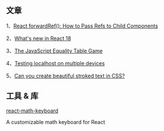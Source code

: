 ## 文章
1、[React forwardRef(): How to Pass Refs to Child Components](https://dmitripavlutin.com/react-forwardref/)

2、[What's new in React 18](https://docs.google.com/presentation/d/1R9lv6D-aYeNMdFBCUitP3caDH36-VH5aw0U8clqVnC4/edit#slide=id.gc6f9e470d_0_0)

3、[The JavaScript Equality Table Game ](https://eqeq.js.org/)

4、[Testing localhost on multiple devices](https://www.silvestar.codes/articles/testing-localhost-on-multiple-devices/)

5、[Can you create beautiful stroked text in CSS?](https://blog.logrocket.com/create-beautiful-stroked-text-css/)

## 工具 & 库

[react-math-keyboard](https://github.com/krirkrirk/react-math-keyboard)

A customizable math keyboard for React